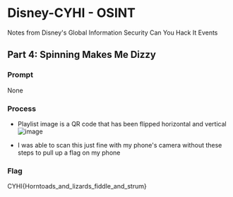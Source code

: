# Disney-CYHI - OSINT
Notes from Disney's Global Information Security Can You Hack It Events

## Part 4: Spinning Makes Me Dizzy
### Prompt
None
### Process
* Playlist image is a QR code that has been flipped horizontal and vertical
![image](https://github.com/vbyerley/Disney-CYHI/assets/54579088/8018acc5-5151-4c2e-81f4-3a70096dd265)

* I was able to scan this just fine with my phone's camera without these steps to pull up a flag on my phone
### Flag
CYHI{Horntoads_and_lizards_fiddle_and_strum}
